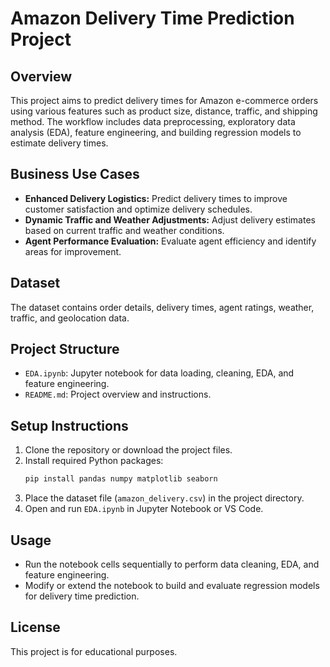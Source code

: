 # Amazon Delivery Time Prediction Project

## Overview

This project aims to predict delivery times for Amazon e-commerce orders using various features such as product size, distance, traffic, and shipping method. The workflow includes data preprocessing, exploratory data analysis (EDA), feature engineering, and building regression models to estimate delivery times.

## Business Use Cases

- **Enhanced Delivery Logistics:** Predict delivery times to improve customer satisfaction and optimize delivery schedules.
- **Dynamic Traffic and Weather Adjustments:** Adjust delivery estimates based on current traffic and weather conditions.
- **Agent Performance Evaluation:** Evaluate agent efficiency and identify areas for improvement.

## Dataset

The dataset contains order details, delivery times, agent ratings, weather, traffic, and geolocation data.

## Project Structure

- `EDA.ipynb`: Jupyter notebook for data loading, cleaning, EDA, and feature engineering.
- `README.md`: Project overview and instructions.

## Setup Instructions

1. Clone the repository or download the project files.
2. Install required Python packages:
    ```bash
    pip install pandas numpy matplotlib seaborn
    ```
3. Place the dataset file (`amazon_delivery.csv`) in the project directory.
4. Open and run `EDA.ipynb` in Jupyter Notebook or VS Code.

## Usage

- Run the notebook cells sequentially to perform data cleaning, EDA, and feature engineering.
- Modify or extend the notebook to build and evaluate regression models for delivery time prediction.

## License

This project is for educational purposes.
